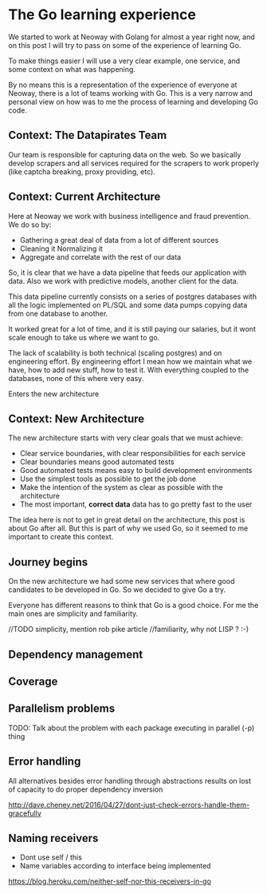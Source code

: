# The Go learning experience

We started to work at Neoway with Golang for almost a year right now, and on this post
I will try to pass on some of the experience of learning Go.

To make things easier I will use a very clear example, one service, and some context
on what was happening.

By no means this is a representation of the experience of everyone at Neoway, there is a lot
of teams working with Go. This is a very narrow and personal view on how was to me the process
of learning and developing Go code.


## Context: The Datapirates Team


Our team is responsible for capturing data on the web. So we basically develop
scrapers and all services required for the scrapers to work properly
(like captcha breaking, proxy providing, etc).


## Context: Current Architecture

Here at Neoway we work with business intelligence and fraud prevention. We do so by:

* Gathering a great deal of data from a lot of different sources
* Cleaning it Normalizing it
* Aggregate and correlate with the rest of our data

So, it is clear that we have a data pipeline that feeds our application with data.
Also we work with predictive models, another client for the data.

This data pipeline currently consists on a series of postgres databases with all the
logic implemented on PL/SQL and some data pumps copying data from one database to another.

It worked great for a lot of time, and it is still paying our salaries, but it wont scale
enough to take us where we want to go.

The lack of scalability is both technical (scaling postgres) and on engineering effort.
By engineering effort I mean how we maintain what we have, how to add new stuff, how to test it.
With everything coupled to the databases, none of this where very easy.

Enters the new architecture


## Context: New Architecture


The new architecture starts with very clear goals that we must achieve:

* Clear service boundaries, with clear responsibilities for each service
* Clear boundaries means good automated tests
* Good automated tests means easy to build development environments
* Use the simplest tools as possible to get the job done
* Make the intention of the system as clear as possible with the architecture
* The most important, **correct data** data has to go pretty fast to the user

The idea here is not to get in great detail on the architecture, this post is about
Go after all. But this is part of why we used Go, so it seemed to me important to create
this context.


## Journey begins

On the new architecture we had some new services that where good candidates to be
developed in Go. So we decided to give Go a try.

Everyone has different reasons to think that Go is a good choice. For me the main ones
are simplicity and familiarity.

//TODO simplicity, mention rob pike article
//familiarity, why not LISP ? :-)


## Dependency management


## Coverage


## Parallelism problems

TODO: Talk about the problem with each package executing in parallel (-p) thing


## Error handling

All alternatives besides error handling through abstractions results on lost of capacity to do proper dependency inversion

http://dave.cheney.net/2016/04/27/dont-just-check-errors-handle-them-gracefully


## Naming receivers


* Dont use self / this
* Name variables according to interface being implemented

https://blog.heroku.com/neither-self-nor-this-receivers-in-go

